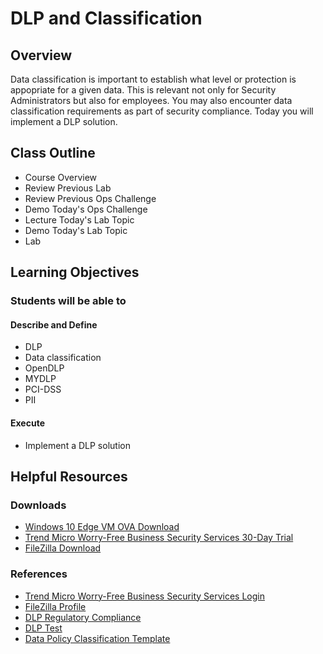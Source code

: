 # DLP and Classification

## Overview

Data classification is important to establish what level or protection is appopriate for a given data. This is relevant not only for Security Administrators but also for employees. You may also encounter data classification requirements as part of security compliance. Today you will implement a DLP solution.

## Class Outline

- Course Overview
- Review Previous Lab
- Review Previous Ops Challenge
- Demo Today's Ops Challenge
- Lecture Today's Lab Topic
- Demo Today's Lab Topic
- Lab

## Learning Objectives

### Students will be able to

#### Describe and Define

- DLP
- Data classification
- OpenDLP
- MYDLP
- PCI-DSS
- PII

#### Execute

- Implement a DLP solution

## Helpful Resources

### Downloads

- [Windows 10 Edge VM OVA Download](https://developer.microsoft.com/en-us/microsoft-edge/tools/vms/)
- [Trend Micro Worry-Free Business Security Services 30-Day Trial](https://www.trendmicro.com/product_trials/service/index/us/136)
- [FileZilla Download](https://filezilla-project.org/download.php?type=client)

### References

- [Trend Micro Worry-Free Business Security Services Login](https://wfbs-svc-nabu.trendmicro.com/wfbs-svc/portal/en/view/index#/dashboard)
- [FileZilla Profile](https://dlptest.com/DLP_Test_FTP_FileZilla.xml)
- [DLP Regulatory Compliance](https://www.cloudcodes.com/blog/dlp-regulatory-compliance.html)
- [DLP Test](https://dlptest.com/)
- [Data Policy Classification Template](https://www.netwrix.com/data_classification_policy_template.html)
